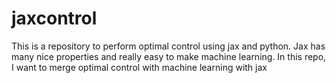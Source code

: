 # jaxcontrol
This is a repository to perform optimal control using jax and python. Jax has many nice properties and really easy to make machine learning. In this repo, I want to merge optimal control with machine learning with jax
